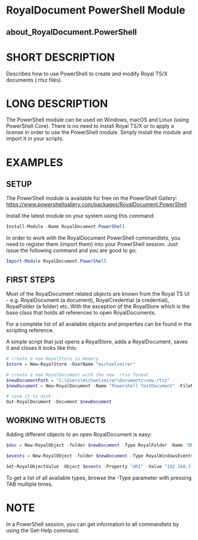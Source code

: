 # RoyalDocument PowerShell Module
## about_RoyalDocument.PowerShell

# SHORT DESCRIPTION

Describes how to use PowerShell to create and modify Royal TS/X documents (.rtsz files).

# LONG DESCRIPTION

The PowerShell module can be used on Windows, macOS and Linux (using PowerShell Core). There is no need to install Royal TS/X or to apply a license in order to use the PowerShell module. Simply install the module and import it in your scripts.

<!-- ## Optional Subtopics
{{ Optional Subtopic Placeholder }} -->

# EXAMPLES

## SETUP
The PowerShell module is available for free on the PowerShell Gallery:
https://www.powershellgallery.com/packages/RoyalDocument.PowerShell

Install the latest module on your system using this command:
```powershell
Install-Module -Name RoyalDocument.PowerShell
```
In order to work with the RoyalDocument PowerShell commandlets, you need to register them (import them) into your PowerShell session. Just issue the following command and you are good to go:
```powershell
Import-Module RoyalDocument.PowerShell
```

## FIRST STEPS
Most of the RoyalDocument related objects are known from the Royal TS UI - e.g. RoyalDocument (a document), RoyalCredential (a credential), RoyalFolder (a folder) etc. With the exception of the RoyalStore which is the base class that holds all references to open RoyalDocuments.

For a complete list of all available objects and properties can be found in the scripting reference.

A simple script that just opens a RoyalStore, adds a RoyalDocument, saves it and closes it looks like this:

```powershell
# create a new RoyalStore in memory
$store = New-RoyalStore -UserName "michaelseirer"

# create a new RoyalDocument with the new .rtsz format
$newDocumentPath = "C:\Users\michaelseirer\Documents\new.rtsz"
$newDocument = New-RoyalDocument -Name "Powershell TestDocument" -FileName $newDocumentPath -Store $store 

# save it to disk
Out-RoyalDocument -Document $newDocument
```

## WORKING WITH OBJECTS
Adding different objects to an open RoyalDocument is easy:

```powershell
$doc = New-RoyalObject -folder $newDocument -Type RoyalFolder -Name "DMZ-NET"

$events = New-RoyalObject -folder $newDocument -Type RoyalWindowsEventsConnection -Name "Windows Events"

Set-RoyalObjectValue -Object $events -Property "URI" -Value "192.168.1.145"
```

To get a list of all available types, browse the -Type parameter with pressing TAB multiple times.

# NOTE
In a PowerShell session, you can get information to all commandlets by using the Get-Help command.


<!-- 

# NOTE
{{ Note Placeholder - Additional information that a user needs to know.}}

# TROUBLESHOOTING NOTE
{{ Troubleshooting Placeholder - Warns users of bugs}}

{{ Explains behavior that is likely to change with fixes }}

# SEE ALSO
{{ See also placeholder }}

{{ You can also list related articles, blogs, and video URLs. }}

# KEYWORDS
{{List alternate names or titles for this topic that readers might use.}}

- {{ Keyword Placeholder }}
- {{ Keyword Placeholder }}
- {{ Keyword Placeholder }}
- {{ Keyword Placeholder }} -->

